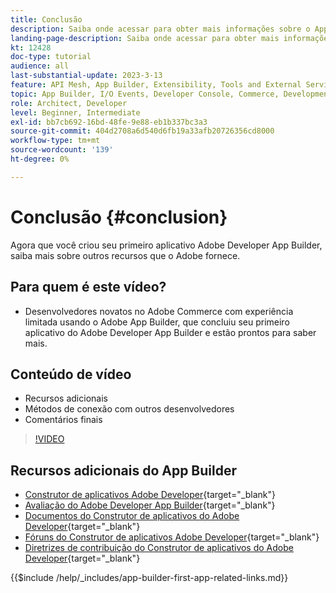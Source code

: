 ```yaml
---
title: Conclusão
description: Saiba onde acessar para obter mais informações sobre o App Builder.
landing-page-description: Saiba onde acessar para obter mais informações sobre o App Builder.
kt: 12428
doc-type: tutorial
audience: all
last-substantial-update: 2023-3-13
feature: API Mesh, App Builder, Extensibility, Tools and External Services, Backend Development
topic: App Builder, I/O Events, Developer Console, Commerce, Development, Integrations
role: Architect, Developer
level: Beginner, Intermediate
exl-id: bb7cb692-16bd-48fe-9e88-eb1b337bc3a3
source-git-commit: 404d2708a6d540d6fb19a33afb20726356cd8000
workflow-type: tm+mt
source-wordcount: '139'
ht-degree: 0%

---
```


# Conclusão {#conclusion}

Agora que você criou seu primeiro aplicativo Adobe Developer App Builder, saiba mais sobre outros recursos que o Adobe fornece.

## Para quem é este vídeo?

* Desenvolvedores novatos no Adobe Commerce com experiência limitada usando o Adobe App Builder, que concluiu seu primeiro aplicativo do Adobe Developer App Builder e estão prontos para saber mais.

## Conteúdo de vídeo

* Recursos adicionais
* Métodos de conexão com outros desenvolvedores
* Comentários finais

>[!VIDEO](https://video.tv.adobe.com/v/3416741?quality=12&learn=on)

## Recursos adicionais do App Builder

* [Construtor de aplicativos Adobe Developer](https://developer.adobe.com/app-builder/){target="_blank"}
* [Avaliação do Adobe Developer App Builder](https://developer.adobe.com/app-builder/trial/){target="_blank"}
* [Documentos do Construtor de aplicativos do Adobe Developer](https://developer.adobe.com/app-builder/docs/overview/){target="_blank"}
* [Fóruns do Construtor de aplicativos Adobe Developer](https://experienceleaguecommunities.adobe.com/t5/project-firefly/ct-p/project-firefly){target="_blank"}
* [Diretrizes de contribuição do Construtor de aplicativos do Adobe Developer](https://developer.adobe.com/app-builder/docs/guides/contribution_guides/){target="_blank"}

{{$include /help/_includes/app-builder-first-app-related-links.md}}
